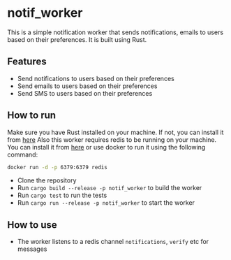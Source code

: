 # notif_worker
This is a simple notification worker that sends notifications, emails to users based on their preferences. It is built using Rust.

## Features
- Send notifications to users based on their preferences
- Send emails to users based on their preferences
- Send SMS to users based on their preferences

## How to run

Make sure you have Rust installed on your machine. If not, you can install it from [here](https://www.rust-lang.org/tools/install)
Also this worker requires redis to be running on your machine. You can install it from [here](https://redis.io/download) or use docker to run it using the following command:
```bash
docker run -d -p 6379:6379 redis
```

- Clone the repository
- Run `cargo build --release -p notif_worker` to build the worker
- Run `cargo test` to run the tests
- Run `cargo run --release -p notif_worker` to start the worker

## How to use

- The worker listens to a redis channel `notifications`, `verify` etc for messages
